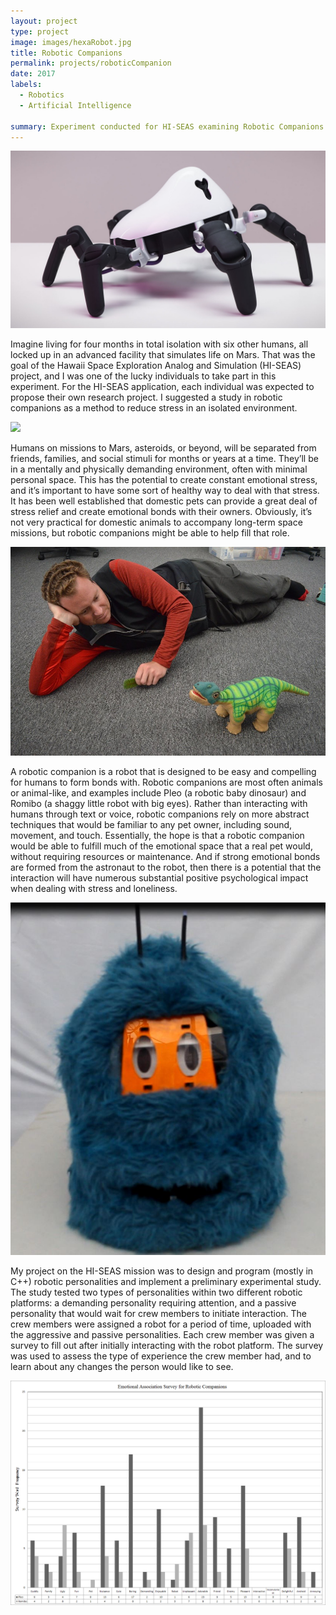 ```yaml
---
layout: project
type: project
image: images/hexaRobot.jpg
title: Robotic Companions
permalink: projects/roboticCompanion
date: 2017
labels:
  - Robotics
  - Artificial Intelligence

summary: Experiment conducted for HI-SEAS examining Robotic Companions for Long Term Isolation Space Missions
---
```

<div class="ui medium rounded images">
<img class="ui image" src="../images/hexaRobot.jpg">
 </div>

Imagine living for four months in total isolation with six other humans, all locked up in an advanced facility that simulates life on Mars. That was the goal of the Hawaii Space Exploration Analog and Simulation (HI-SEAS) project, and I was one of the lucky individuals to take part in this experiment. For the HI-SEAS application, each individual was expected to propose their own research project. I suggested a study in robotic companions as a method to reduce stress in an isolated environment. 


<div class="ui medium rounded images">
 <img class="ui image" src="../images/IMG_1827.JPG">
</div> 

Humans on missions to Mars, asteroids, or beyond, will be separated from friends, families, and social stimuli for months or years at a time. They’ll be in a mentally and physically demanding environment, often with minimal personal space. This has the potential to create constant emotional stress, and it’s important to have some sort of healthy way to deal with that stress. It has been well established that domestic pets can provide a great deal of stress relief and create emotional bonds with their owners. Obviously, it’s not very practical for domestic animals to accompany long-term space missions, but robotic companions might be able to help fill that role.

<div class="ui medium rounded images">
  <img class="ui image" src="../images/Pleo_Simon.jpg">
</div>

A robotic companion is a robot that is designed to be easy and compelling for humans to form bonds with. Robotic companions are most often animals or animal-like, and examples include Pleo (a robotic baby dinosaur) and Romibo (a shaggy little robot with big eyes). Rather than interacting with humans through text or voice, robotic companions rely on more abstract techniques that would be familiar to any pet owner, including sound, movement, and touch. Essentially, the hope is that a robotic companion would be able to fulfill much of the emotional space that a real pet would, without requiring resources or maintenance. And if strong emotional bonds are formed from the astronaut to the robot, then there is a potential that the interaction will have numerous substantial positive psychological impact when dealing with stress and loneliness.

<div class="ui medium rounded images">
  <img class="ui image" src="../images/RomiboImage.JPG">
</div>

My project on the HI-SEAS mission was to design and program (mostly in C++) robotic personalities and implement a preliminary experimental study. The study tested two types of personalities within two different robotic platforms: a demanding personality requiring attention, and a passive personality that would wait for crew members to initiate interaction. The crew members were assigned a robot for a period of time, uploaded with the aggressive and passive personalities. Each crew member was given a survey to fill out after initially interacting with the robot platform. The survey was used to assess the type of experience the crew member had, and to learn about any changes the person would like to see.


<div class="ui medium rounded images">
<img class="ui image" src="../images/CompareRomiboPleo.png">
 </div>




